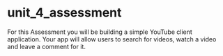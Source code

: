 # unit_4_assessment
For this Assessment you will be building a simple YouTube client application. Your app will allow users to search for videos, watch a video and leave a comment for it.
